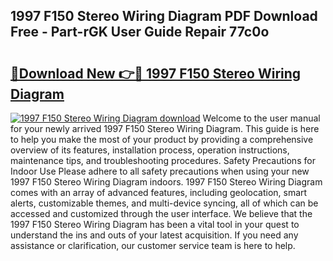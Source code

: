 ## 1997 F150 Stereo Wiring Diagram PDF Download Free - Part-rGK User Guide Repair 77c0o

# <h2><a href="http://dfr63y.blite.top/?on=1997+F150+Stereo+Wiring+Diagram">🔗Download New 👉🔴 1997 F150 Stereo Wiring Diagram</a></h2>

[![1997 F150 Stereo Wiring Diagram download](https://i.imgur.com/lujVjoI.png)](http://dfr63y.blite.top/?on=1997+F150+Stereo+Wiring+Diagram)
Welcome to the user manual for your newly arrived 1997 F150 Stereo Wiring Diagram. This guide is here to help you make the most of your product by providing a comprehensive overview of its features, installation process, operation instructions, maintenance tips, and troubleshooting procedures. Safety Precautions for Indoor Use Please adhere to all safety precautions when using your new 1997 F150 Stereo Wiring Diagram indoors. 1997 F150 Stereo Wiring Diagram comes with an array of advanced features, including geolocation, smart alerts, customizable themes, and multi-device syncing, all of which can be accessed and customized through the user interface. We believe that the 1997 F150 Stereo Wiring Diagram has been a vital tool in your quest to understand the ins and outs of your latest acquisition. If you need any assistance or clarification, our customer service team is here to help.
